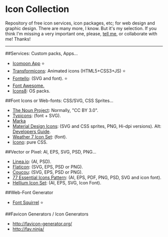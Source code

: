Icon Collection
===============

Repository of free icon services, icon packages, etc; for web design and graphic design. There are many more, I know. But it's my selection. If you think I'm missing a very important one, please, [tell me](mailto:bravo@graficos.net), or collaborate with me! Thanks!
- - -

##Services: Custom packs, Apps...

* [Icomoon App](https://icomoon.io/) :star:
* [Transformicons](http://www.transformicons.com/builder.html): Animated icons (HTML5+CSS3+JS) :star:
* [Fontello](http://fontello.com/): (SVG and font). :star:
* [Font Awesome.](http://fontawesome.io/icons/)
* [Icons8](http://icons8.com): OS packs.

##Font Icons or Web-fonts: CSS/SVG, CSS Sprites...

* [The Noun Project](http://thenounproject.com/): Normally, "CC BY 3.0".
* [Typicons](http://typicons.com/): (font + SVG).
* [Marka](http://fian.my.id/marka/)
* [Material Design Icons](https://github.com/google/material-design-icons/releases/): (SVG and CSS sprites, PNG, Hi-dpi versions). Alt: [Developers Guide](http://google.github.io/material-design-icons/).
* [Weather 7 Icon Set](http://www.pixeden.com/icon-fonts/weather-7-icon-font-set): (font).
* [Icono](https://saeedalipoor.github.io/icono/): pure CSS.

##Vector or Pixel: AI, EPS, SVG, PSD, PNG...

* [Linea.io](http://linea.io/): (AI, PSD).
* [Flaticon](http://www.flaticon.com/): (SVG, EPS, PSD or PNG).
* [Coucou](http://www.coucouicons.com/): (SVG, EPS, PSD or PNG).
* [77 Essential Icons Pattern](https://dribbble.com/shots/1938807-77-Essential-Icons-Free-Download): (AI, EPS, PDF, PNG, PSD, SVG and icon font).
* [Hellium Icon Set](http://tympanus.net/codrops/2014/10/10/freebie-helium-icon-set/): (AI, EPS, SVG, Icon Font).

##Web-Font Generator

* [Font Squirrel](http://www.fontsquirrel.com/tools/webfont-generator) :star:

##Favicon Generators / Icon Generators

* http://favicon-generator.org/
* http://fav.ninja/

